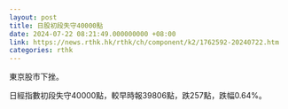 ```yaml
---
layout: post
title: 日股初段失守40000點
date: 2024-07-22 08:21:49.000000000 +08:00
link: https://news.rthk.hk/rthk/ch/component/k2/1762592-20240722.htm
categories: rthk
---
```


東京股市下挫。

日經指數初段失守40000點，較早時報39806點，跌257點，跌幅0.64%。
